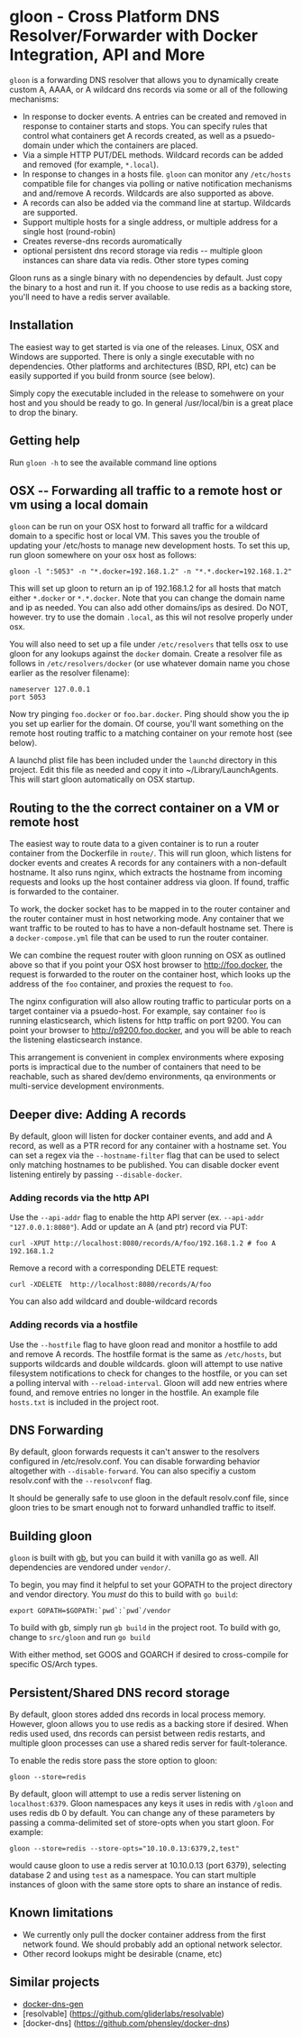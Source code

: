 # gloon -  Cross Platform DNS Resolver/Forwarder with Docker Integration, API and More

`gloon` is a forwarding DNS resolver that allows you to dynamically create custom A, AAAA,  or A wildcard dns
records via some or all of the following mechanisms:

* In response to docker events. A entries can be created and removed in response to container starts and stops. You can specify
rules that control what containers get A records created, as well as a psuedo-domain under which the containers are placed.
* Via a simple HTTP PUT/DEL methods. Wildcard records can be added and removed (for example, `*.local`).
* In response to changes in a hosts file. `gloon` can monitor any `/etc/hosts` compatible file for changes via polling or
native notification mechanisms and and/remove A records. Wildcards are also supported as above.
* A records can also be added via the command line at startup. Wildcards are supported.
* Support multiple hosts for a single address, or multiple address for a single host (round-robin)
* Creates reverse-dns records auromatically
* optional persistent dns record storage via redis -- multiple gloon instances can share data via redis. Other store types coming


Gloon runs as a single binary with no dependencies by default. Just copy the binary to a host and run it. If you choose to use
redis as a backing store, you'll need to have a redis server available.

## Installation

The easiest way to get started is via one of the releases. Linux, OSX and Windows are supported. There is only a single executable
with no dependencies. Other platforms and architectures (BSD, RPI, etc) can be easily supported if you build fronm source (see below).

Simply copy the executable included in the release to somehwere on your host and you should be ready to go. In general /usr/local/bin is a great place to drop the binary.

## Getting help

Run `gloon -h` to see the available command line options

## OSX -- Forwarding all traffic to a remote host or vm using a local domain

`gloon` can be run on your OSX host to forward all traffic for a wildcard domain to a specific host or local VM. This saves
you the trouble of updating your /etc/hosts to manage new development hosts. To set this up, run gloon somewhere on your osx
host as follows:

    gloon -l ":5053" -n "*.docker=192.168.1.2" -n "*.*.docker=192.168.1.2"

This will set up gloon to return an ip of 192.168.1.2 for all hosts that match either `*.docker` or `*.*.docker`. Note that you can
change the domain name and ip as needed. You can also add other domains/ips as desired. Do NOT, however. try to use the domain `.local`, as
this wil not resolve properly under osx.

You will also need to set up a file under `/etc/resolvers`  that tells osx to use gloon for any lookups against the `docker` domain. Create a
resolver file as follows in `/etc/resolvers/docker` (or use whatever domain name you chose earlier as the resolver filename):

    nameserver 127.0.0.1
    port 5053

Now try pinging `foo.docker` or `foo.bar.docker`. Ping should show you the ip you set up earlier for the domain. Of course, you'll want something on the
remote host routing traffic to a  matching container on your remote host (see below).

A launchd plist file has been included under the `launchd` directory in this project. Edit this file as needed and copy it into ~/Library/LaunchAgents. This
will start gloon automatically on OSX startup.

## Routing to the the correct container on a VM or remote host

The easiest way to route data to a given container is to run a router container from the Dockerfile in `route/`. This will run gloon, which listens for docker events and creates A records for any containers with a non-default hostname. It also runs nginx, which extracts the hostname from incoming requests and looks up the host container address via gloon. If found, traffic is forwarded to the container. 

To work, the docker socket has to be mapped in to the router container and the router container must in host networking mode. Any container that we want traffic to be routed to has to have a non-default hostname set. There is a `docker-compose.yml` file that can be used to run the router container.

We can combine the request router  with gloon running on OSX as outlined above so that if you point your OSX host browser to http://foo.docker, the request is forwarded to the router on the container host, which looks up the address of the `foo` container, and proxies the request to `foo`.

The nginx configuration will also allow routing traffic to particular ports on a target container via a psuedo-host. For example, say container `foo` is running elasticsearch, which listens for http traffic on port 9200. You can point your browser to http://p9200.foo.docker, and you will be able to reach the listening elasticsearch instance.

This arrangement is convenient in complex environments where exposing ports is impractical due to the number of containers that need to be reachable, such as shared dev/demo environments, qa environments or multi-service development environments.

## Deeper dive: Adding A records

By default, gloon will listen for docker container events, and add and A record, as well as a PTR record for any container with a hostname set. You can set a regex via the `--hostname-filter` flag that can be used to select only matching hostnames to be published. You can disable docker event listening entirely by passing `--disable-docker`.

### Adding records via the http API

Use the `--api-addr` flag to enable the http API server (ex. `--api-addr "127.0.0.1:8080"`). Add or update an A (and ptr) record via PUT:

    curl -XPUT http://localhost:8080/records/A/foo/192.168.1.2 # foo A 192.168.1.2

Remove a record with a corresponding DELETE request:

    curl -XDELETE  http://localhost:8080/records/A/foo
    
You can also add wildcard and double-wildcard records

### Adding records via a hostfile

Use the `--hostfile` flag to have gloon read and monitor a hostfile  to add and remove A records. The hostfile format is the same as `/etc/hosts`, but supports wildcards and double wildcards. gloon will attempt to use native filesystem notifications to check for changes to the hostfile, or you can set a polling interval with `--reload-interval`. Gloon will add new entries where found, and remove entries no longer in the hostfile. An example file `hosts.txt` is included in the project root.

## DNS Forwarding

By default, gloon forwards requests it can't answer to the resolvers configured in /etc/resolv.conf. You can disable forwarding behavior altogether with `--disable-forward`.  You can also specifiy a custom resolv.conf with the `--resolvconf` flag.

It should be generally safe to use gloon in the default resolv.conf file, since gloon tries to be smart enough not to forward unhandled traffic to itself.

## Building gloon

`gloon` is built with [gb](https://github.com/constabulary/gb), but you can build it with vanilla go as well. All dependencies are vendored under `vendor/`.

To begin, you may find it helpful to set your GOPATH to the project directory and vendor directory. You *must* do this to build with `go build`:

    export GOPATH=$GOPATH:`pwd`:`pwd`/vendor

To build with gb, simply run `gb build` in the project root. To build with go, change to `src/gloon` and run `go build`

With either method, set GOOS and GOARCH if desired to cross-compile for specific OS/Arch types.

## Persistent/Shared DNS record storage

By default, gloon stores added dns records in local process memory. However, gloon allows you to use redis as a backing store if desired. When
redis used used, dns records can persist between redis restarts, and multiple gloon processes can use a shared redis server for fault-tolerance.

To enable the redis store pass the store option to gloon:

    gloon --store=redis

By default, gloon will attempt to use a redis server listening on `localhost:6379`. Gloon namespaces any keys it uses in redis with `/gloon` and uses
redis db 0 by default. You can change any of these parameters by passing a comma-delimited set of store-opts when you start gloon. For example:

    gloon --store=redis --store-opts="10.10.0.13:6379,2,test"

would cause gloon to use a redis server at 10.10.0.13 (port 6379), selecting database 2 and using `test` as a namespace. You can start multiple
instances of gloon with the same store opts to share an instance of redis. 

## Known limitations

* We currently only pull the docker container address from the first network found. We should probably add an optional network selector.
* Other record lookups might be desirable (cname, etc)

## Similar projects

* [docker-dns-gen](https://github.com/jderusse/docker-dns-gen)
* [resolvable] (https://github.com/gliderlabs/resolvable)
* [docker-dns] (https://github.com/phensley/docker-dns)
